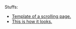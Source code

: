 Stuffs:
+ [Template of a scrolling page.](https://github.com/BlackrockDigital/startbootstrap-scrolling-nav)
+ [This is how it looks.](https://blackrockdigital.github.io/startbootstrap-scrolling-nav/)
